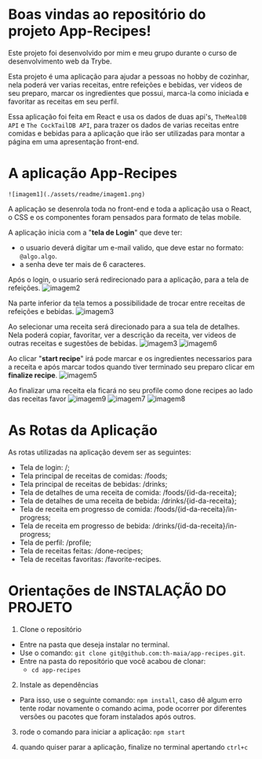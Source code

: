 # Boas vindas ao repositório do projeto App-Recipes!

Este projeto foi desenvolvido por mim e meu grupo durante o curso de desenvolvimento web da Trybe.

Esta projeto é uma aplicação para ajudar a pessoas no hobby de cozinhar, nela poderá ver varias receitas, entre refeições e bebidas, ver videos de seu preparo, marcar os ingredientes que possui, marca-la como iniciada e favoritar as receitas em seu perfil. 

Essa aplicação foi feita em React e usa os dados de duas api's, `TheMealDB API` e `The CockTailDB API`, para trazer os dados de varias receitas entre comidas e bebidas para a aplicação que irão ser utilizadas para montar a página em uma apresentação front-end.

# A aplicação App-Recipes

    ![imagem1](./assets/readme/imagem1.png)

A aplicação se desenrola toda no front-end e toda a aplicação usa o React, o CSS e os componentes foram pensados para formato de telas mobile. 
 
A aplicação inicia com a "<strong>tela de Login</strong>" que deve ter:
- o usuario deverá digitar um e-mail valido, que deve estar no formato: `@algo.algo`.
- a senha deve ter mais de 6 caracteres.
 

Após o login, o usuario será redirecionado para a aplicação, para a tela de refeições.
    ![imagem2](./assets/readme/imagem2.png)
 
 
Na parte inferior da tela temos a possibilidade de trocar entre receitas de refeições e bebidas.
    ![imagem3](./assets/readme/imagem3.png)

 
Ao selecionar uma receita será direcionado para a sua tela de detalhes. Nela poderá copiar, favoritar, ver a descrição da receita, ver videos de outras receitas e sugestões de bebidas.
    ![imagem3](./assets/readme/imagem3.png)
    ![imagem6](./assets/readme/imagem6.png)

 
Ao clicar "<strong>start recipe</strong>" irá pode marcar e os ingredientes necessarios para a receita e após marcar todos quando tiver terminado seu preparo clicar em <strong>finalize recipe</strong>.
    ![imagem5](./assets/readme/imagem5.png)
 
 
Ao finalizar uma receita ela ficará no seu profile como done recipes ao lado das receitas favor 
    ![imagem9](./assets/readme/imagem9.png)
    ![imagem7](./assets/readme/imagem7.png)
    ![imagem8](./assets/readme/imagem8.png)
 
 
# As Rotas da Aplicação

As rotas utilizadas na aplicação devem ser as seguintes:

- Tela de login: /;
- Tela principal de receitas de comidas: /foods;
- Tela principal de receitas de bebidas: /drinks;
- Tela de detalhes de uma receita de comida: /foods/{id-da-receita};
- Tela de detalhes de uma receita de bebida: /drinks/{id-da-receita};
- Tela de receita em progresso de comida: /foods/{id-da-receita}/in-progress;
- Tela de receita em progresso de bebida: /drinks/{id-da-receita}/in-progress;
- Tela de perfil: /profile;
- Tela de receitas feitas: /done-recipes;
- Tela de receitas favoritas: /favorite-recipes.


# Orientações de INSTALAÇÃO DO PROJETO

  1. Clone o repositório
  - Entre na pasta que deseja instalar no terminal.
  - Use o comando: `git clone git@github.com:th-maia/app-recipes.git`.
  - Entre na pasta do repositório que você acabou de clonar:
    - `cd app-recipes`

  2. Instale as dependências

  - Para isso, use o seguinte comando: `npm install`, 
      caso dê algum erro tente rodar novamente o comando acima, pode ocorrer por diferentes versões ou pacotes que foram instalados após outros.
  
  3. rode o comando para iniciar a aplicação: `npm start`
 

  4. quando quiser parar a aplicação, finalize no terminal apertando `ctrl+c`

